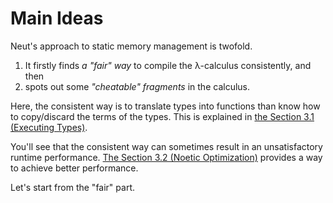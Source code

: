 # Main Ideas

Neut's approach to static memory management is twofold.

1. It firstly finds *a "fair" way* to compile the λ-calculus consistently, and then
2. spots out some *"cheatable" fragments* in the calculus.

Here, the consistent way is to translate types into functions than know how to copy/discard the terms of the types. This is explained in [the Section 3.1 (Executing Types)](./executing-types.md).

You'll see that the consistent way can sometimes result in an unsatisfactory runtime performance. [The Section 3.2 (Noetic Optimization)](./noetic-optimization.md) provides a way to achieve better performance.

Let's start from the "fair" part.
